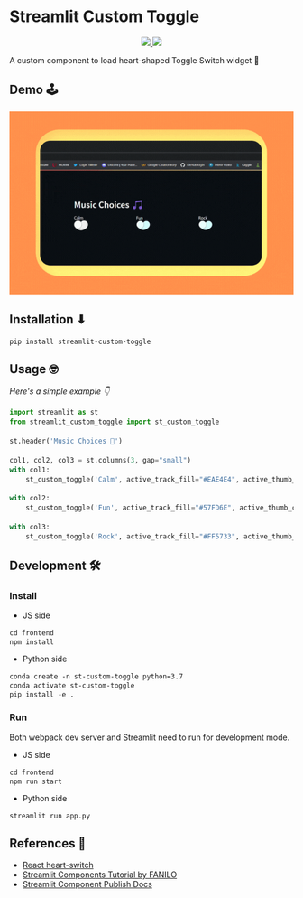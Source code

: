 # Streamlit Custom Toggle

<p align="center">
 <a href="https://pypi.org/project/streamlit-custom-toggle/">
  <img src="https://badge.fury.io/py/streamlit-custom-toggle.svg" />
 </a>
 <a href="https://github.com/ShruAgarwal/streamlit-custom-toggle/blob/main/LICENSE">
  <img src="https://img.shields.io/badge/License-MIT-orange.svg" />
 </a>
</p>

A custom component to load heart-shaped Toggle Switch widget 🧡

## Demo 🕹

<p align="center">
  <img src="https://github.com/ShruAgarwal/streamlit-custom-toggle/blob/main/demo.gif"/>
</p>

## Installation ⬇

```
pip install streamlit-custom-toggle
```

## Usage 🤓

*Here's a simple example 👇*

```python
import streamlit as st
from streamlit_custom_toggle import st_custom_toggle

st.header('Music Choices 🎵')

col1, col2, col3 = st.columns(3, gap="small")
with col1:
    st_custom_toggle('Calm', active_track_fill="#EAE4E4", active_thumb_color="#EAE4E4", value="true", key="toggle1")  # Disabled toggle switch

with col2:
    st_custom_toggle('Fun', active_track_fill="#57FD6E", active_thumb_color="#EAE4E4", key="toggle2")

with col3:
    st_custom_toggle('Rock', active_track_fill="#FF5733", active_thumb_color="#900C3F", key="toggle3")
```

## Development 🛠

### Install

- JS side

```shell script
cd frontend
npm install
```

- Python side

```shell script
conda create -n st-custom-toggle python=3.7
conda activate st-custom-toggle
pip install -e .
```

### Run

Both webpack dev server and Streamlit need to run for development mode.

- JS side

```shell script
cd frontend
npm run start
```

- Python side

```shell script
streamlit run app.py
```

## References 🤩

- [React heart-switch](https://github.com/anatoliygatt/heart-switch)
- [Streamlit Components Tutorial by FANILO](https://streamlit-components-tutorial.netlify.app/)
- [Streamlit Component Publish Docs](https://docs.streamlit.io/library/components/publish)
